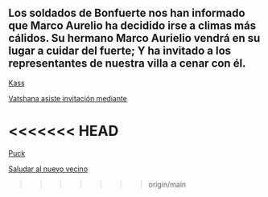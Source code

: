 Los soldados de Bonfuerte nos han informado que Marco Aurelio ha decidido irse a climas más cálidos. Su hermano Marco Aurielio vendrá en su lugar a cuidar del fuerte; Y ha invitado a los representantes de nuestra villa a cenar con él.
---

[Kass](../Kmu/Kass)

[Vatshana asiste invitación mediante](../Kaukel/Vatshana/Cambio%20de%20administración.md)

<<<<<<< HEAD
=======
[Puck](../Varso/Puck)

[Saludar al nuevo vecino](Saludar%20al%20nuevo%20vecino.md)
>>>>>>> origin/main
